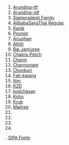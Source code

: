 1. [Arundina-ttf](https://github.com/tlwg/fonts-arundina/releases/download/v0.3.2/ttf-arundina-0.3.2.tar.xz)
2. [Arundina-otf](https://github.com/tlwg/fonts-arundina/releases/download/v0.3.2/otf-arundina-0.3.2.tar.xz)
3. [Siampradesh Family](https://github.com/tlwg/fonts-siampradesh)
4. [AlibabaSansThai Regular](https://fonts.alibabadesign.com/AlibabaSansThai/AlibabaSansThai-Rg.zip)
5. [Kanik](https://github.com/cadsondemak/kanit)
6. [Prompt](https://github.com/cadsondemak/prompt)
7. [Anuphan](https://github.com/cadsondemak/Anuphan)
8. [Athiti](https://github.com/cadsondemak/athiti)
9. [Bai Jamjuree](https://github.com/cadsondemak/Bai-Jamjuree)
10. [Chakra-Petch](https://github.com/cadsondemak/Chakra-Petch)
11. [Charm](https://github.com/cadsondemak/Charm)
12. [Charmonam](https://github.com/cadsondemak/Charmonman)
13. [Chonburi](https://github.com/cadsondemak/chonburi)
14. [Fah-kwang](https://github.com/cadsondemak/Fah-Kwang)
15. [Itim](https://github.com/cadsondemak/itim)
16. [K2D](https://github.com/cadsondemak/K2D)
17. [kodchasan](https://github.com/cadsondemak/kodchasan)
18. [Koho](https://github.com/cadsondemak/koho)
19. [Krub](https://github.com/cadsondemak/krub)
20. [Maitree](https://github.com/cadsondemak/maitree)
21. []()
22. []()
23. []()
24. []()


. [SIPA Fonts](https://waa.inter.nstda.or.th/stks/pub/2020/20200217-13Fonts.zip)
